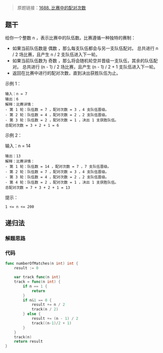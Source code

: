 
> 原题链接：[1688. 比赛中的配对次数](https://leetcode-cn.com/problems/count-of-matches-in-tournament/)

## 题干

给你一个整数 n ，表示比赛中的队伍数。比赛遵循一种独特的赛制：
+ 如果当前队伍数是 偶数 ，那么每支队伍都会与另一支队伍配对。
总共进行 n / 2 场比赛，且产生 n / 2 支队伍进入下一轮。
+ 如果当前队伍数为 奇数 ，那么将会随机轮空并晋级一支队伍，其余的队伍配对。
总共进行 (n - 1) / 2 场比赛，且产生 (n - 1) / 2 + 1 支队伍进入下一轮。
+ 返回在比赛中进行的配对次数，直到决出获胜队伍为止。

 

示例 1：
```
输入：n = 7
输出：6
解释：比赛详情：
- 第 1 轮：队伍数 = 7 ，配对次数 = 3 ，4 支队伍晋级。
- 第 2 轮：队伍数 = 4 ，配对次数 = 2 ，2 支队伍晋级。
- 第 3 轮：队伍数 = 2 ，配对次数 = 1 ，决出 1 支获胜队伍。
总配对次数 = 3 + 2 + 1 = 6
```
示例 2：

输入：n = 14
```
输出：13
解释：比赛详情：
- 第 1 轮：队伍数 = 14 ，配对次数 = 7 ，7 支队伍晋级。
- 第 2 轮：队伍数 = 7 ，配对次数 = 3 ，4 支队伍晋级。 
- 第 3 轮：队伍数 = 4 ，配对次数 = 2 ，2 支队伍晋级。
- 第 4 轮：队伍数 = 2 ，配对次数 = 1 ，决出 1 支获胜队伍。
总配对次数 = 7 + 3 + 2 + 1 = 13
 ```

提示：
```
1 <= n <= 200
```

## 递归法
### 解题思路
### 代码
```go
func numberOfMatches(n int) int {
	result := 0

	var track func(n int)
	track = func(n int) {
		if n == 1 {
			return
		}
		if n&1 == 0 {
			result += n / 2
			track(n / 2)
		} else {
			result += (n - 1) / 2
			track((n-1)/2 + 1)
		}
	}
	track(n)
	return result
}
```
